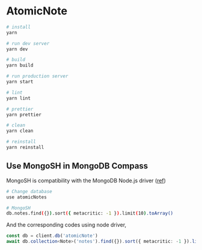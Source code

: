 # AtomicNote

```bash
# install
yarn

# run dev server
yarn dev

# build
yarn build

# run production server
yarn start

# lint
yarn lint

# prettier
yarn prettier

# clean
yarn clean

# reinstall
yarn reinstall
```

## Use MongoSH in MongoDB Compass

MongoSH is compatibility with the MongoDB Node.js driver ([ref](https://www.mongodb.com/docs/mongodb-shell/))

```bash
# Change database
use atomicNotes
```

```bash
# MongoSH
db.notes.find({}).sort({ metacritic: -1 }).limit(10).toArray()
```

And the corresponding codes using node driver,

```ts
const db = client.db('atomicNote')
await db.collection<Note>('notes').find({}).sort({ metacritic: -1 }).limit(10).toArray()
```